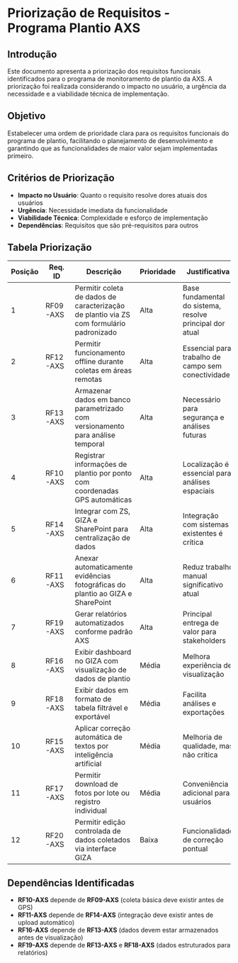 # Priorização de Requisitos - Programa Plantio AXS

## Introdução

Este documento apresenta a priorização dos requisitos funcionais identificados para o programa de monitoramento de plantio da AXS. A priorização foi realizada considerando o impacto no usuário, a urgência da necessidade e a viabilidade técnica de implementação.

## Objetivo

Estabelecer uma ordem de prioridade clara para os requisitos funcionais do programa de plantio, facilitando o planejamento de desenvolvimento e garantindo que as funcionalidades de maior valor sejam implementadas primeiro.

## Critérios de Priorização

- **Impacto no Usuário**: Quanto o requisito resolve dores atuais dos usuários
- **Urgência**: Necessidade imediata da funcionalidade
- **Viabilidade Técnica**: Complexidade e esforço de implementação
- **Dependências**: Requisitos que são pré-requisitos para outros

## Tabela Priorização

| **Posição** | **Req. ID** | **Descrição**                                                                           | **Prioridade** | **Justificativa**                                        |
| ----------- | ----------- | --------------------------------------------------------------------------------------- | -------------- | -------------------------------------------------------- |
| 1           | RF09-AXS    | Permitir coleta de dados de caracterização de plantio via ZS com formulário padronizado | Alta           | Base fundamental do sistema, resolve principal dor atual |
| 2           | RF12-AXS    | Permitir funcionamento offline durante coletas em áreas remotas                         | Alta           | Essencial para trabalho de campo sem conectividade       |
| 3           | RF13-AXS    | Armazenar dados em banco parametrizado com versionamento para análise temporal          | Alta           | Necessário para segurança e análises futuras             |
| 4           | RF10-AXS    | Registrar informações de plantio por ponto com coordenadas GPS automáticas              | Alta           | Localização é essencial para análises espaciais          |
| 5           | RF14-AXS    | Integrar com ZS, GIZA e SharePoint para centralização de dados                          | Alta           | Integração com sistemas existentes é crítica             |
| 6           | RF11-AXS    | Anexar automaticamente evidências fotográficas do plantio ao GIZA e SharePoint          | Alta           | Reduz trabalho manual significativo atual                |
| 7           | RF19-AXS    | Gerar relatórios automatizados conforme padrão AXS                                      | Alta           | Principal entrega de valor para stakeholders             |
| 8           | RF16-AXS    | Exibir dashboard no GIZA com visualização de dados de plantio                           | Média          | Melhora experiência de visualização                      |
| 9           | RF18-AXS    | Exibir dados em formato de tabela filtrável e exportável                                | Média          | Facilita análises e exportações                          |
| 10          | RF15-AXS    | Aplicar correção automática de textos por inteligência artificial                       | Média          | Melhoria de qualidade, mas não crítica                   |
| 11          | RF17-AXS    | Permitir download de fotos por lote ou registro individual                              | Média          | Conveniência adicional para usuários                     |
| 12          | RF20-AXS    | Permitir edição controlada de dados coletados via interface GIZA                        | Baixa          | Funcionalidade de correção pontual                       |

## Dependências Identificadas

- **RF10-AXS** depende de **RF09-AXS** (coleta básica deve existir antes de GPS)
- **RF11-AXS** depende de **RF14-AXS** (integração deve existir antes de upload automático)
- **RF16-AXS** depende de **RF13-AXS** (dados devem estar armazenados antes de visualização)
- **RF19-AXS** depende de **RF13-AXS** e **RF18-AXS** (dados estruturados para relatórios)
